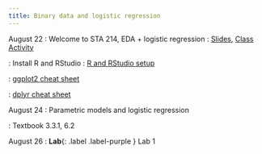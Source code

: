 ```yaml
---
title: Binary data and logistic regression
---
```


August 22
: Welcome to STA 214, EDA + logistic regression
  : [Slides](https://sta214-f22.github.io/slides/lecture_1.pdf), [Class Activity](https://sta214-f22.github.io/class_activities/ca_lecture1.html)

: Install R and RStudio 
  : [R and RStudio setup](https://sta214-f22.github.io/software_installation/)
  
: [ggplot2 cheat sheet](https://raw.githubusercontent.com/rstudio/cheatsheets/master/data-visualization.pdf)

: [dplyr cheat sheet](https://raw.githubusercontent.com/rstudio/cheatsheets/master/data-transformation.pdf)

August 24
: Parametric models and logistic regression
  
: Textbook 3.3.1, 6.2

August 26
: **Lab**{: .label .label-purple } Lab 1
